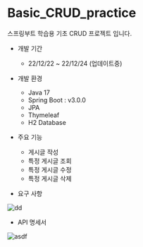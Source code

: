 # Basic_CRUD_practice
스프링부트 학습용 기초 CRUD 프로젝트 입니다.

- 개발 기간
    - 22/12/22 ~ 22/12/24 (업데이트중)
    
- 개발 환경
    - Java 17
    - Spring Boot : v3.0.0
    - JPA
    - Thymeleaf
    - H2 Database
    
- 주요 기능
    - 게시글 작성
    - 특정 게시글 조회
    - 특정 게시글 수정
    - 특정 게시글 삭제
    
- 요구 사항

![dd](https://user-images.githubusercontent.com/42302401/209361929-68247274-6bc0-4456-ac71-1d1add9d5513.jpg)

- API 명세서

![asdf](https://user-images.githubusercontent.com/42302401/209362176-e4a62077-5689-4226-99b2-34b5d352a09c.jpg)



